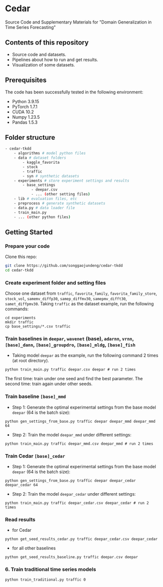 # Cedar
Source Code and Supplementary Materials for "Domain Generalization in Time Series Forecasting"

## Contents of this repository
* Source code and datasets.
* Pipelines about how to run and get results.
* Visualization of some datasets.


## Prerequisites
The code has been successfully tested in the following environment:
* Python 3.9.15
* PyTorch 1.7.1
* CUDA 10.2
* Numpy 1.23.5
* Pandas 1.5.3

## Folder structure
```sh
- cedar-tkdd
    - algorithms # model python files
	- data # dataset folders
		- kaggle_favorita
		- stock
		- traffic
        - syn # synthetic datasets
	- experiments # store experiment settings and results
        - base_settings 
            - deepar.csv
            - ... (other setting files)
    - lib # evaluation files, etc
    - preprocess # generate synthetic datasets
    - data.py # data loader file
	- train_main.py
    - ... (other python files)
```
## Getting Started
### Prepare your code
Clone this repo:
```bash
git clone https://github.com/songgaojundeng/cedar-tkdd
cd cedar-tkdd
```
### Create experiment folder and setting files
Choose one dataset from `traffic`, `favorita_family`, `favorita_family_store`, `stock_vol`, `samemv_diffp30`, `samep_diffmv30`, `samepmv_difft30`, `samet_diffpmv30`. Taking `traffic` as the dataset example, run the following commands:
```
cd experiments
mkdir traffic
cp base_settings/*.csv traffic
```

### Train baselines in `deepar`, `wavenet` (base), `adarnn`, `vrnn`, `[base]_dann`,  `[base]_groupdro`, `[base]_mldg`, `[base]_fish`
* Taking model `deepar` as the example, run the following command 2 times (at root directory). 
```
python train_main.py traffic deepar.csv deepar # run 2 times
```
The first time: train under one seed and find the best parameter. The second time: train again under other seeds.
### Train baseline `[base]_mmd`
* Step 1: Generate the optimal experimental settings from the base model `deepar` (64 is the batch size):
```
python gen_settings_from_base.py traffic deepar deepar_mmd deepar_mmd 64
```
* Step 2: Train the model `deepar_mmd` under different settings:
```
python train_main.py traffic deepar_mmd.csv deepar_mmd # run 2 times
```
### Train Cedar `[base]_cedar`
* Step 1: Generate the optimal experimental settings from the base model  `deepar` (64 is the batch size):
```
python gen_settings_from_base.py traffic deepar deepar_cedar deepar_cedar 64
```
* Step 2: Train the model `deepar_cedar` under different settings:
```
python train_main.py traffic deepar_cedar.csv deepar_cedar # run 2 times
```
### Read results
* for Cedar
```
python get_seed_results_cedar.py traffic deepar_cedar.csv deepar_cedar
```
* for all other baselines
```
python get_seed_results_baseline.py traffic deepar.csv deepar
```

### 6. Train traditional time series models
```
python train_traditional.py traffic 0
```

